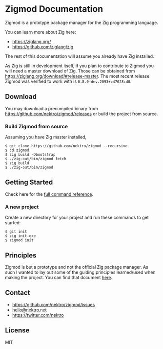 # Zigmod Documentation

Zigmod is a prototype package manager for the Zig programming language.

You can learn more about Zig here:
- https://ziglang.org/
- https://github.com/ziglang/zig

The rest of this documentation will assume you already have Zig installed.

As Zig is still in development itself, if you plan to contribute to Zigmod you will need a master download of Zig. Those can be obtained from https://ziglang.org/download/#release-master. The most recent release Zigmod was verified to work with is `0.8.0-dev.2093+c47028cd0`.

## Download
You may download a precompiled binary from https://github.com/nektro/zigmod/releases or build the project from source.

### Build Zigmod from source
Assuming you have Zig master installed,
```
$ git clone https://github.com/nektro/zigmod --recursive
$ cd zigmod
$ zig build -Dbootstrap
$ ./zig-out/bin/zigmod fetch
$ zig build
$ ./zig-out/bin/zigmod
```

## Getting Started

Check here for the [full command reference](./commands/).

### A new project
Create a new directory for your project and run these commands to get started:
```
$ git init
$ zig init-exe
$ zigmod init
```

## Principles
Zigmod is but a prototype and not the official Zig package manager. As such I wanted to lay out some of the guiding principles learned/used when making the project. You can find that document [here](./principles.md).

## Contact
- https://github.com/nektro/zigmod/issues
- hello@nektro.net
- https://twitter.com/nektro

## License
MIT
